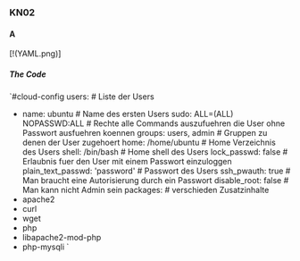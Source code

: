 ### KN02
#### A
[!(YAML.png)]

##### The Code
`#cloud-config
users: # Liste der Users
  - name: ubuntu # Name des ersten Users
    sudo: ALL=(ALL) NOPASSWD:ALL # Rechte alle Commands auszufuehren die User ohne Passwort ausfuehren koennen
    groups: users, admin # Gruppen zu denen der User zugehoert
    home: /home/ubuntu # Home Verzeichnis des Users
    shell: /bin/bash # Home shell des Users
    lock_passwd: false # Erlaubnis fuer den User mit einem Passwort einzuloggen
    plain_text_passwd: 'password' # Passwort des Users
ssh_pwauth: true # Man braucht eine Autorisierung durch ein Passwort
disable_root: false # Man kann nicht Admin sein
packages: # verschieden Zusatzinhalte
  - apache2 
  - curl 
  - wget 
  - php 
  - libapache2-mod-php 
  - php-mysqli
 `

